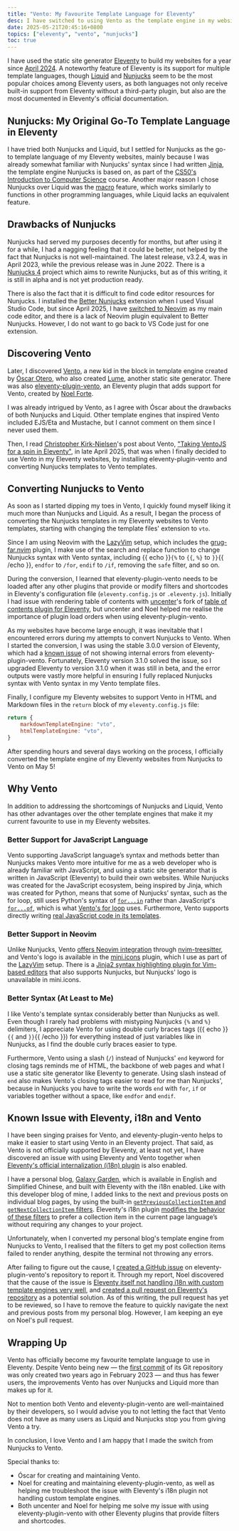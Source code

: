 ```yaml
---
title: "Vento: My Favourite Template Language for Eleventy"
desc: I have switched to using Vento as the template engine in my websites built with Eleventy, and I love it.
date: 2025-05-21T20:45:16+0800
topics: ["eleventy", "vento", "nunjucks"]
toc: true
---
```

I have used the static site generator [Eleventy](https://www.11ty.dev/) to build my websites for a year since [April 2024](2024-04-11-rebuilding-my-developer-portfolio-with-eleventy.md). A noteworthy feature of Eleventy is its support for multiple template languages, though [Liquid](https://liquidjs.com/) and [Nunjucks](https://mozilla.github.io/nunjucks/) seem to be the most popular choices among Eleventy users, as both languages not only receive built-in support from Eleventy without a third-party plugin, but also are the most documented in Eleventy's official documentation.

## Nunjucks: My Original Go-To Template Language in Eleventy

I have tried both Nunjucks and Liquid, but I settled for Nunjucks as the go-to template language of my Eleventy websites, mainly because I was already somewhat familiar with Nunjucks' syntax since I had written [Jinja](https://jinja.palletsprojects.com/en/stable/), the template engine Nunjucks is based on, as part of the [CS50's Introduction to Computer Science](/blog/topics/cs50x/) course. Another major reason I chose Nunjucks over Liquid was the [macro](https://mozilla.github.io/nunjucks/templating.html#macro) feature, which works similarly to functions in other programming languages, while Liquid lacks an equivalent feature.

## Drawbacks of Nunjucks

Nunjucks had served my purposes decently for months, but after using it for a while, I had a nagging feeling that it could be better, not helped by the fact that Nunjucks is not well-maintained. The latest release, v3.2.4, was in April 2023, while the previous release was in June 2022. There is a [Nunjucks 4](https://github.com/nunjucks/nunjucks4) project which aims to rewrite Nunjucks, but as of this writing, it is still in alpha and is not yet production ready.

There is also the fact that it is difficult to find code editor resources for Nunjucks. I installed the [Better Nunjucks](https://marketplace.visualstudio.com/items?itemName=ginfuru.better-nunjucks) extension when I used Visual Studio Code, but since April 2025, I have [switched to Neovim](2025-04-03-i-use-neovim-btw.md) as my main code editor, and there is a lack of Neovim plugin equivalent to Better Nunjucks. However, I do not want to go back to VS Code just for one extension.

## Discovering Vento

Later, I discovered [Vento](https://vento.js.org/), a new kid in the block in template engine created by [Óscar Otero](https://oscarotero.com/), who also created [Lume](https://lume.land/), another static site generator. There was also [eleventy-plugin-vento](https://github.com/noelforte/eleventy-plugin-vento), an Eleventy plugin that adds support for Vento, created by [Noel Forte](https://forte.is/).

I was already intrigued by Vento, as I agree with Óscar about the drawbacks of both Nunjucks and Liquid. Other template engines that inspired Vento included EJS/Eta and Mustache, but I cannot comment on them since I never used them.

Then, I read [Christopher Kirk-Nielsen](https://chriskirknielsen.com/)'s post about Vento, ["Taking VentoJS for a spin in Elev­enty"](https://chriskirknielsen.com/blog/taking-vento-js-for-a-spin-in-eleventy/), in late April 2025, that was when I finally decided to use Vento in my Eleventy websites, by installing eleventy-plugin-vento and converting Nunjucks templates to Vento templates.

## Converting Nunjucks to Vento

As soon as I started dipping my toes in Vento, I quickly found myself liking it much more than Nunjucks and Liquid. As a result, I began the process of converting the Nunjucks templates in my Eleventy websites to Vento templates, starting with changing the template files' extension to `vto`.

Since I am using Neovim with the [LazyVim](https://www.lazyvim.org/) setup, which includes the [grug-far.nvim](https://github.com/MagicDuck/grug-far.nvim) plugin, I make use of the search and replace function to change Nunjucks syntax with Vento syntax, including {{ echo }}`{%` to `{{`, `%}` to `}}`{{ /echo }}, `endfor` to `/for`, `endif` to `/if`, removing the `safe` filter, and so on.

During the conversion, I learned that eleventy-plugin-vento needs to be loaded after any other plugins that provide or modify filters and shortcodes in Eleventy's configuration file (`eleventy.config.js` or `.eleventy.js`). Initially I had issue with rendering table of contents with [uncenter](https://uncenter.dev/)'s fork of [table of contents plugin for Eleventy](https://github.com/uncenter/eleventy-plugin-toc), but uncenter and Noel helped me realise the importance of plugin load orders when using eleventy-plugin-vento.

As my websites have become large enough, it was inevitable that I encountered errors during my attempts to convert Nunjucks to Vento. When I started the conversion, I was using the stable 3.0.0 version of Eleventy, which had a [known issue](https://github.com/noelforte/eleventy-plugin-vento/issues/219) of not showing internal errors from eleventy-plugin-vento. Fortunately, Eleventy version 3.1.0 solved the issue, so I upgraded Eleventy to version 3.1.0 when it was still in beta, and the error outputs were vastly more helpful in ensuring I fully replaced Nunjucks syntax with Vento syntax in my Vento template files.

Finally, I configure my Eleventy websites to support Vento in HTML and Markdown files in the `return` block of my `eleventy.config.js` file:

```js
return {
    markdownTemplateEngine: "vto",
    htmlTemplateEngine: "vto",
}
```

After spending hours and several days working on the process, I officially converted the template engine of my Eleventy websites from Nunjucks to Vento on May 5!

## Why Vento

In addition to addressing the shortcomings of Nunjucks and Liquid, Vento has other advantages over the other template engines that make it my current favourite to use in my Eleventy websites.

### Better Support for JavaScript Language

Vento supporting JavaScript language’s syntax and methods better than Nunjucks makes Vento more intuitive for me as a web developer who is already familiar with JavaScript, and using a static site generator that is written in JavaScript (Eleventy) to build their own websites. While Nunjucks was created for the JavaScript ecosystem, being inspired by Jinja, which was created for Python, means that some of Nunjucks’ syntax, such as the for loop, still uses Python's syntax of [`for...in`](https://wiki.python.org/moin/ForLoop) rather than JavaScript's [`for...of`](https://developer.mozilla.org/en-US/docs/Web/JavaScript/Reference/Statements/for...of), which is what [Vento's for loop](https://vento.js.org/syntax/for/) uses. Furthermore, Vento supports directly writing [real JavaScript code in its templates](https://vento.js.org/syntax/javascript/).

### Better Support in Neovim

Unlike Nunjucks, Vento [offers Neovim integration](https://vento.js.org/editor-integrations/#neovim) through [nvim-treesitter](https://github.com/nvim-treesitter/nvim-treesitter), and Vento's logo is available in the [mini.icons](https://github.com/echasnovski/mini.icons) plugin, which I use as part of the [LazyVim](https://www.lazyvim.org/) setup. There is a [Jinja2 syntax highlighting plugin for Vim-based editors](https://github.com/Glench/Vim-Jinja2-Syntax) that also supports Nunjucks, but Nunjucks' logo is unavailable in mini.icons.

### Better Syntax (At Least to Me)

I like Vento's template syntax considerably better than Nunjucks as well. Even though I rarely had problems with mistyping Nunjucks `{%` and `%}` delimiters, I appreciate Vento for using double curly braces tags ({{ echo }}`{{` and `}}`{{ /echo }}) for everything instead of just variables like in Nunjucks, as I find the double curly braces easier to type.

Furthermore, Vento using a slash (`/`) instead of Nunjucks' `end` keyword for closing tags reminds me of HTML, the backbone of web pages and what I use a static site generator like Eleventy to generate. Using slash instead of `end` also makes Vento's closing tags easier to read for me than Nunjucks', because in Nunjucks you have to write the words `end` with `for`, `if` or variables together without a space, like `endfor` and `endif`.

## Known Issue with Eleventy, i18n and Vento

I have been singing praises for Vento, and eleventy-plugin-vento helps to make it easier to start using Vento in an Eleventy project. That said, as Vento is not officially supported by Eleventy, at least not yet, I have discovered an issue with using Eleventy and Vento together when [Eleventy's official internalization (i18n) plugin](https://www.11ty.dev/docs/plugins/i18n/) is also enabled.

I have a personal blog, [Galaxy Garden](https://blog.helenchong.omg.lol/), which is available in English and Simplified Chinese, and built with Eleventy with the i18n enabled. Like with this developer blog of mine, I added links to the next and previous posts on individual blog pages, by using the built-in [`getPreviousCollectionItem` and `getNextCollectionItem` filters](https://www.11ty.dev/docs/filters/collection-items/). Eleventy's i18n plugin [modifies the behavior of these filters](https://www.11ty.dev/docs/plugins/i18n/#using-with-get-collection-item-filters) to prefer a collection item in the current page language’s without requiring any changes to your project.

Unfortunately, when I converted my personal blog's template engine from Nunjucks to Vento, I realised that the filters to get my post collection items failed to render anything, despite the terminal not throwing any errors.

After failing to figure out the cause, I [created a GitHub issue](https://github.com/noelforte/eleventy-plugin-vento/issues/221) on eleventy-plugin-vento's repository to report it. Through my report, Noel discovered that the cause of the issue is [Eleventy itself not handling i18n with custom template engines very well](https://github.com/noelforte/eleventy-plugin-vento/issues/221#issuecomment-2837024798), and [created a pull request on Eleventy's repository](https://github.com/11ty/eleventy/pull/3785) as a potential solution. As of this writing, the pull request has yet to be reviewed, so I have to remove the feature to quickly navigate the next and previous posts from my personal blog. However, I am keeping an eye on Noel's pull request.

## Wrapping Up

Vento has officially become my favourite template language to use in Eleventy. Despite Vento being new — the [first commit](https://github.com/ventojs/vento/commit/c2f32af7c568beded5753cf444ffc8d747bc7345) of its Git repository was only created two years ago in February 2023 — and thus has fewer users, the improvements Vento has over Nunjucks and Liquid more than makes up for it.

Not to mention both Vento and eleventy-plugin-vento are well-maintained by their developers, so I would advise you to not letting the fact that Vento does not have as many users as Liquid and Nunjucks stop you from giving Vento a try.

In conclusion, I love Vento and I am happy that I made the switch from Nunjucks to Vento.

Special thanks to:
- Óscar for creating and maintaining Vento.
- Noel for creating and maintaining eleventy-plugin-vento, as well as helping me troubleshoot the issue with Eleventy's i18n plugin not handling custom template engines.
- Both uncenter and Noel for helping me solve my issue with using eleventy-plugin-vento with other Eleventy plugins that provide filters and shortcodes.
